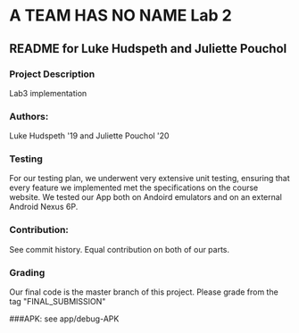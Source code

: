 # A TEAM HAS NO NAME Lab 2

## README for Luke Hudspeth and Juliette Pouchol

### Project Description
Lab3 implementation 

### Authors:
Luke Hudspeth '19 and Juliette Pouchol '20

### Testing
For our testing plan, we underwent very extensive unit testing, ensuring that
every feature we implemented met the specifications on the course website. 
We tested our App both on Andoird emulators and on an external Android Nexus 6P.

### Contribution:
See commit history. Equal contribution on both of our parts. 

### Grading
Our final code is the master branch of this project. Please grade from the tag
"FINAL_SUBMISSION"

###APK:
see app/debug-APK



